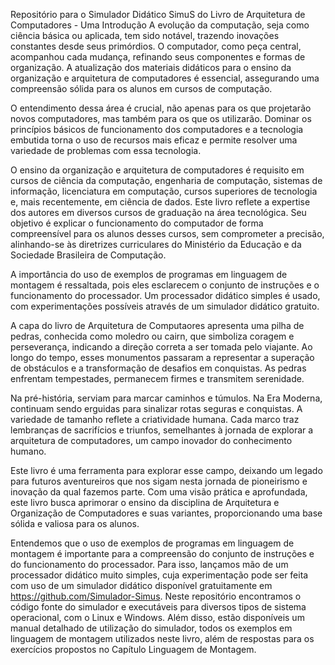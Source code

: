 Repositório para o Simulador Didático SimuS do Livro de Arquitetura de Computadores - Uma Introdução
A evolução da computação, seja como ciência básica ou aplicada, tem sido notável, trazendo inovações constantes desde seus primórdios. O computador, como peça central, acompanhou cada mudança, refinando seus componentes e formas de organização. A atualização dos materiais didáticos para o ensino da organização e arquitetura de computadores é essencial, assegurando uma compreensão sólida para os alunos em cursos de computação.

O entendimento dessa área é crucial, não apenas para os que projetarão novos computadores, mas também para os que os utilizarão. Dominar os princípios básicos de funcionamento dos computadores e a tecnologia embutida torna o uso de recursos mais eficaz e permite resolver uma variedade de problemas com essa tecnologia.

O ensino da organização e arquitetura de computadores é requisito em cursos de ciência da computação, engenharia de computação, sistemas de informação, licenciatura em computação, cursos superiores de tecnologia e, mais recentemente, em ciência de dados. Este livro reflete a expertise dos autores em diversos cursos de graduação na área tecnológica. Seu objetivo é explicar o funcionamento do computador de forma compreensível para os alunos desses cursos, sem comprometer a precisão, alinhando-se às diretrizes curriculares do Ministério da Educação e da Sociedade Brasileira de Computação.

A importância do uso de exemplos de programas em linguagem de montagem é ressaltada, pois eles esclarecem o conjunto de instruções e o funcionamento do processador. Um processador didático simples é usado, com experimentações possíveis através de um simulador didático gratuito.

A capa do livro de Arquitetura de Computaores apresenta uma pilha de pedras, conhecida como moledro ou cairn, que simboliza coragem e perseverança, indicando a direção correta a ser tomada pelo viajante. Ao longo do tempo, esses monumentos passaram a representar a superação de obstáculos e a transformação de desafios em conquistas. As pedras enfrentam tempestades, permanecem firmes e transmitem serenidade.

Na pré-história, serviam para marcar caminhos e túmulos. Na Era Moderna, continuam sendo erguidas para sinalizar rotas seguras e conquistas. A variedade de tamanho reflete a criatividade humana. Cada marco traz lembranças de sacrifícios e triunfos, semelhantes à jornada de explorar a arquitetura de computadores, um campo inovador do conhecimento humano.

Este livro é uma ferramenta para explorar esse campo, deixando um legado para futuros aventureiros que nos sigam nesta jornada de pioneirismo e inovação da qual fazemos parte. Com uma visão prática e aprofundada, este livro busca aprimorar o ensino da disciplina de Arquitetura e Organização de Computadores e suas variantes, proporcionando uma base sólida e valiosa para os alunos.

Entendemos que o uso de exemplos de programas em  linguagem de montagem  é  importante para a compreensão do conjunto de instruções e do funcionamento do processador. Para isso, lançamos mão de um processador didático muito simples, cuja experimentação pode ser feita com uso de  um simulador didático disponível gratuitamente em https://github.com/Simulador-Simus. Neste repositório encontramos o código fonte do simulador e executáveis para diversos tipos de sistema operacional, com o Linux e Windows.  Além disso, estão disponíveis um manual detalhado de utilização do simulador, todos os exemplos em linguagem de montagem utilizados neste livro, além de respostas para os exercícios propostos no Capítulo Linguagem de Montagem.

